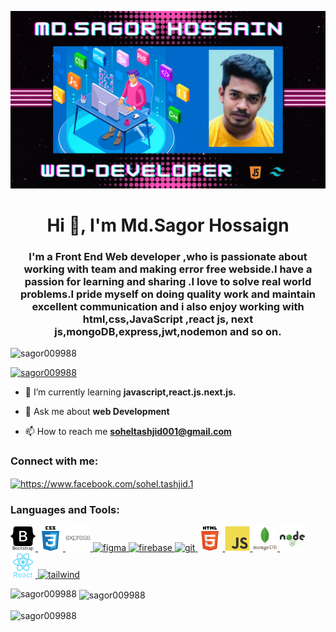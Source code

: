 <img  src="https://raw.githubusercontent.com/sagor009988/sagor009988/main/Colorful%20Illustration%20Kids%20Channel%20Youtube%20Banner.png"></img>
<h1 align="center">Hi 👋, I'm Md.Sagor Hossaign</h1>
<h3 align="center">I'm a Front End Web developer ,who is passionate about working with team and making error free webside.I have a passion for learning and sharing .I love to solve real world problems.I pride myself on doing quality work and maintain excellent communication and i also enjoy working with html,css,JavaScript ,react js, next js,mongoDB,express,jwt,nodemon and so on.</h3>

<p align="left"> <img src="https://komarev.com/ghpvc/?username=sagor009988&label=Profile%20views&color=0e75b6&style=flat" alt="sagor009988" /> </p>

<p align="left"> <a href="https://github.com/ryo-ma/github-profile-trophy"><img src="https://github-profile-trophy.vercel.app/?username=sagor009988" alt="sagor009988" /></a> </p>

- 🌱 I’m currently learning **javascript,react.js.next.js.**

- 💬 Ask me about **web Development**

- 📫 How to reach me **soheltashjid001@gmail.com**

<h3 align="left">Connect with me:</h3>
<p align="left">
<a href="https://fb.com/https://www.facebook.com/sohel.tashjid.1" target="blank"><img align="center" src="https://raw.githubusercontent.com/rahuldkjain/github-profile-readme-generator/master/src/images/icons/Social/facebook.svg" alt="https://www.facebook.com/sohel.tashjid.1" height="30" width="40" /></a>
</p>

<h3 align="left">Languages and Tools:</h3>
<p align="left"> <a href="https://getbootstrap.com" target="_blank" rel="noreferrer"> <img src="https://raw.githubusercontent.com/devicons/devicon/master/icons/bootstrap/bootstrap-plain-wordmark.svg" alt="bootstrap" width="40" height="40"/> </a> <a href="https://www.w3schools.com/css/" target="_blank" rel="noreferrer"> <img src="https://raw.githubusercontent.com/devicons/devicon/master/icons/css3/css3-original-wordmark.svg" alt="css3" width="40" height="40"/> </a> <a href="https://expressjs.com" target="_blank" rel="noreferrer"> <img src="https://raw.githubusercontent.com/devicons/devicon/master/icons/express/express-original-wordmark.svg" alt="express" width="40" height="40"/> </a> <a href="https://www.figma.com/" target="_blank" rel="noreferrer"> <img src="https://www.vectorlogo.zone/logos/figma/figma-icon.svg" alt="figma" width="40" height="40"/> </a> <a href="https://firebase.google.com/" target="_blank" rel="noreferrer"> <img src="https://www.vectorlogo.zone/logos/firebase/firebase-icon.svg" alt="firebase" width="40" height="40"/> </a> <a href="https://git-scm.com/" target="_blank" rel="noreferrer"> <img src="https://www.vectorlogo.zone/logos/git-scm/git-scm-icon.svg" alt="git" width="40" height="40"/> </a> <a href="https://www.w3.org/html/" target="_blank" rel="noreferrer"> <img src="https://raw.githubusercontent.com/devicons/devicon/master/icons/html5/html5-original-wordmark.svg" alt="html5" width="40" height="40"/> </a> <a href="https://developer.mozilla.org/en-US/docs/Web/JavaScript" target="_blank" rel="noreferrer"> <img src="https://raw.githubusercontent.com/devicons/devicon/master/icons/javascript/javascript-original.svg" alt="javascript" width="40" height="40"/> </a> <a href="https://www.mongodb.com/" target="_blank" rel="noreferrer"> <img src="https://raw.githubusercontent.com/devicons/devicon/master/icons/mongodb/mongodb-original-wordmark.svg" alt="mongodb" width="40" height="40"/> </a> <a href="https://nodejs.org" target="_blank" rel="noreferrer"> <img src="https://raw.githubusercontent.com/devicons/devicon/master/icons/nodejs/nodejs-original-wordmark.svg" alt="nodejs" width="40" height="40"/> </a> <a href="https://reactjs.org/" target="_blank" rel="noreferrer"> <img src="https://raw.githubusercontent.com/devicons/devicon/master/icons/react/react-original-wordmark.svg" alt="react" width="40" height="40"/> </a> <a href="https://tailwindcss.com/" target="_blank" rel="noreferrer"> <img src="https://www.vectorlogo.zone/logos/tailwindcss/tailwindcss-icon.svg" alt="tailwind" width="40" height="40"/> </a> </p>

<p><img align="left" src="https://github-readme-stats.vercel.app/api/top-langs?username=sagor009988&show_icons=true&locale=en&layout=compact" alt="sagor009988" /></p>

<p>&nbsp;<img align="center" src="https://github-readme-stats.vercel.app/api?username=sagor009988&show_icons=true&locale=en" alt="sagor009988" /></p>

<p><img align="center" src="https://github-readme-streak-stats.herokuapp.com/?user=sagor009988&" alt="sagor009988" /></p>
